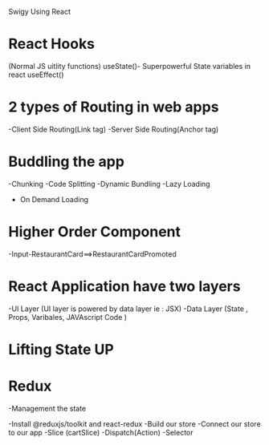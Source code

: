 Swigy Using React

# React Hooks
(Normal JS uitlity functions)
useState()- Superpowerful State variables in react
useEffect()

#  2 types of Routing in web apps
-Client Side Routing(Link tag)
-Server Side Routing(Anchor tag)

#  Buddling the app
-Chunking
-Code Splitting
-Dynamic Bundling
-Lazy Loading  
- On Demand Loading

# Higher Order Component
-Input-RestaurantCard==>RestaurantCardPromoted

# React Application have two layers
-UI Layer (UI layer is powered by data layer ie : JSX)
-Data Layer (State , Props, Varibales, JAVAscript Code )

# Lifting State UP

# Redux 
-Management the state

-Install @reduxjs/toolkit and react-redux
-Build our store
-Connect our store to our app
-Slice (cartSlice)
-Dispatch(Action)
-Selector